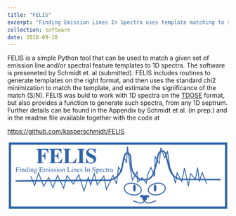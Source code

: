 ```yaml
---
title: "FELIS"
excerpt: "Finding Emission Lines In Spectra uses template matching to search for features in 1D spectra"
collection: software
date: 2018-09-10
---
```

FELIS is a simple Python tool that can be used to match a given set of emission line and/or spectral feature templates to 1D spectra. The software is preseneted by Schmidt et. al (submitted). FELIS includes routines to generate templates on the right format, and then uses the standard chi2 minimization to match the template, and estimate the significance of the match (S/N). FELIS was buld to work with 1D spectra on the [TDOSE](<https://github.com/kasperschmidt/TDOSE>) format, but also provides a function to generate such spectra, from any 1D septrum. Further details can be found in the Appendix by Schmidt et al. (in prep.) and in the readme file available together with the code at 

<https://github.com/kasperschmidt/FELIS>

<center>
<img src='/images/FELISlogo.png' width='600'>
</center>
